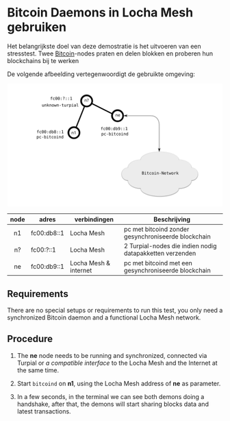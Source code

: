 # Bitcoin Daemons in Locha Mesh gebruiken

Het belangrijkste doel van deze demostratie is het uitvoeren van een stresstest. Twee [Bitcoin][]-nodes praten en delen blokken en proberen hun blockchains bij te werken

De volgende afbeelding vertegenwoordigt de gebruikte omgeving:

![Bitcoin Daemons Environment](../../pics/demo_bitcoin_daemons.svg)

| node | adres       | verbindingen          | Beschrijving                                             |
|:----:| ----------- | --------------------- | -------------------------------------------------------- |
|  n1  | fc00:db8::1 | Locha Mesh            | pc met bitcoind zonder gesynchroniseerde blockchain      |
|  n?  | fc00:?::1   | Locha Mesh            | 2 Turpial-nodes die indien nodig datapakketten verzenden |
|  ne  | fc00:db9::1 | Locha Mesh & internet | pc met bitcoind met een gesynchroniseerde blockchain     |


## Requirements

There are no special setups or requirements to run this test, you only need a synchronized Bitcoin daemon and a functional Locha Mesh network.


## Procedure

1. The **ne** node needs to be running and synchronized, connected via Turpial or _a compatible interface_ to the Locha Mesh and the Internet at the same time.

2. Start `bitcoind` on **n1**, using the Locha Mesh address of **ne** as parameter.

3. In a few seconds, in the terminal we can see both demons doing a handshake, after that, the demons will start sharing blocks data and latest transactions.





[Bitcoin]: https://bitcoin.org
